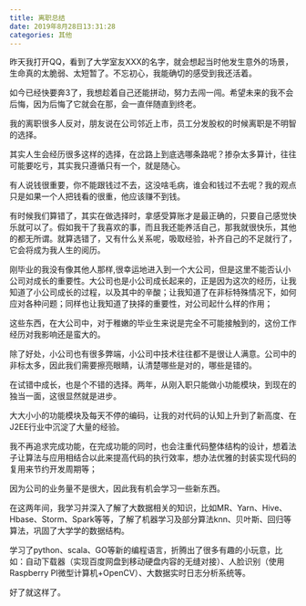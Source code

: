 ```yaml
---
title: 离职总结
date: 2019年8月28日13:31:28
categories: 其他
---
```


昨天我打开QQ，看到了大学室友XXX的名字，就会想起当时他发生意外的场景，生命真的太脆弱、太短暂了。不忘初心，我能确切的感受到我还活着。

如今已经快要奔3了，我想趁着自己还能拼动，努力去闯一闯。希望未来的我不会后悔，因为后悔了它就会在那，会一直伴随直到终老。

我的离职很多人反对，朋友说在公司邻近上市，员工分发股权的时候离职是不明智的选择。

其实人生会经历很多这样的选择，在岔路上到底选哪条路呢？掺杂太多算计，往往可能要吃亏，其实我只遵循只有一个，就是随心。

有人说钱很重要，你不能跟钱过不去，这没啥毛病，谁会和钱过不去呢？我的观点只是如果一个人把钱看的很重，他应该赚不到钱。

有时候我们算错了，其实在做选择时，拿感受算账才是最正确的，只要自己感觉快乐就可以了。假如我干了我喜欢的事，而且我还能养活自己，那我就很快乐，其他的都无所谓。就算选错了，又有什么关系呢，吸取经验，补齐自己的不足就行了，它会将成为我人生的阅历。

刚毕业的我没有像其他人那样,很幸运地进入到一个大公司，但是这里不能否认小公司对成长的重要性。大公司也是小公司成长起来的，正是因为这次的经历，让我知道了小公司成长的过程，以及其中的辛酸；让我知道了在非标特殊情况下，如何应对各种问题；同样也让我知道了抉择的重要性，对公司起什么样的作用；

这些东西，在大公司中，对于稚嫩的毕业生来说是完全不可能接触到的，这份工作经历对我影响还是蛮大的。

除了好处，小公司也有很多弊端，小公司中技术往往都不是很让人满意。公司中的非标太多，因此我们需要擦亮眼睛，认清楚哪些是对的，哪些是错的。

在试错中成长，也是个不错的选择。两年，从刚入职只能做小功能模块，到现在的独当一面，这很显然就是进步。

大大小小的功能模块及每天不停的编码，让我的对代码的认知上升到了新高度、在J2EE行业中沉淀了大量的经验。

我不再追求完成功能，在完成功能的同时，也会注重代码整体结构的设计，想着法子让算法与应用相结合以此来提高代码的执行效率，想办法优雅的封装实现代码的复用来节约开发周期等；

因为公司的业务量不是很大，因此我有机会学习一些新东西。

在这两年间，我学习并深入了解了大数据相关的知识，比如MR、Yarn、Hive、Hbase、Storm、Spark等等，了解了机器学习及部分算法knn、贝叶斯、回归等算法，巩固了大学学的数据结构。

学习了python、scala、GO等新的编程语言，折腾出了很多有趣的小玩意，比如：自动下载器（实现百度网盘到移动硬盘内容的无缝对接）、人脸识别（使用Raspberry PI微型计算机+OpenCV）、大数据实时日志分析系统等。

好了就这样了。